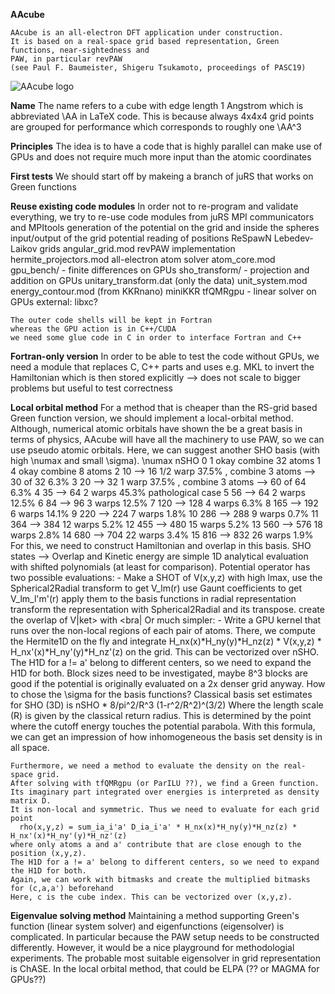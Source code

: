 **AAcube**

    AAcube is an all-electron DFT application under construction.
    It is based on a real-space grid based representation, Green functions, near-sightedness and
    PAW, in particular revPAW
    (see Paul F. Baumeister, Shigeru Tsukamoto, proceedings of PASC19)
    
![AAcube logo](https://gitlab.version.fz-juelich.de/pbaum/aa3/blob/devel/doc/fig/aa3_logo_bold.png)

**Name**
    The name refers to a cube with edge length 1 Angstrom
    which is abbreviated \AA in LaTeX code.
    This is because always 4x4x4 grid points are grouped
    for performance which corresponds to roughly one \AA^3
    
**Principles**
    The idea is to have a code that is highly parallel
    can make use of GPUs
    and does not require much more input than the atomic coordinates

**First tests**
    We should start off by makeing a branch of juRS that works on Green functions

**Reuse existing code modules**
    In order not to re-program and validate everything, we
    try to re-use code modules from 
        juRS
            MPI communicators and MPItools
            generation of the potential on the grid and inside the spheres
            input/output of the grid potential
            reading of positions
        ReSpawN
            Lebedev-Laikov grids angular_grid.mod
            revPAW implementation hermite_projectors.mod
            all-electron atom solver atom_core.mod
            gpu_bench/ - finite differences on GPUs
            sho_transform/ - projection and addition on GPUs
            unitary_transform.dat (only the data)
            unit_system.mod
            energy_contour.mod (from KKRnano)
        miniKKR
            tfQMRgpu - linear solver on GPUs
        external:
            libxc?

    The outer code shells will be kept in Fortran
    whereas the GPU action is in C++/CUDA
    we need some glue code in C in order to interface Fortran and C++
    
**Fortran-only version**
    In order to be able to test the code without GPUs,
    we need a module that replaces C, C++ parts
    and uses e.g. MKL to invert the Hamiltonian
    which is then stored explicitly 
    --> does not scale to bigger problems
        but useful to test correctness

**Local orbital method**
    For a method that is cheaper than the RS-grid based
    Green function version, we should implement
    a local-orbital method.
    Although, numerical atomic orbitals have shown the be
    a great basis in terms of physics, AAcube will have
    all the machinery to use PAW, so we can use pseudo
    atomic orbitals. Here, we can suggest another 
    SHO basis (with high \numax and small \sigma).
    \numax nSHO
0  1      okay combine 32 atoms
1  4      okay combine 8  atoms
2  10     -->  16 1/2 warp 37.5% , combine 3 atoms --> 30 of 32 6.3%
3  20     -->  32  1 warp  37.5% , combine 3 atoms --> 60 of 64 6.3%
4  35     -->  64  2 warps 45.3% pathological case
5  56     -->  64  2 warps 12.5%
6  84     -->  96  3 warps 12.5%
7  120    --> 128  4 warps  6.3%
8  165    --> 192  6 warps 14.1%
9  220    --> 224  7 warps  1.8%
10 286    --> 288  9 warps  0.7%
11 364    --> 384 12 warps  5.2%
12 455    --> 480 15 warps  5.2%
13 560    --> 576 18 warps  2.8%
14 680    --> 704 22 warps  3.4%
15 816    --> 832 26 warps  1.9%
    For this, we need to construct Hamiltonian and overlap in this basis.
    SHO states --> Overlap and Kinetic energy are simple
    1D analytical evaluation with shifted polynomials (at least for comparison).
    Potential operator has two possible evaluations:
        - Make a SHOT of V(x,y,z) with high lmax,
          use the Spherical2Radial transform to get V_lm(r)
          use Gaunt coefficients to get V_lm_l'm'(r)
          apply them to the basis functions in radial representation
          transform the representation with Spherical2Radial and its transpose.
          create the overlap of V|ket> with <bra|
    Or much simpler:
        - Write a GPU kernel that runs over the non-local regions
          of each pair of atoms. There, we compute the Hermite1D on the fly
          and integrate H_nx(x)*H_ny(y)*H_nz(z) * V(x,y,z) * H_nx'(x)*H_ny'(y)*H_nz'(z)
          on the grid. This can be vectorized over nSHO.
          The H1D for a != a' belong to different centers, so we need to expand the H1D for both.
          Block sizes need to be investigated, maybe 8^3 blocks are good
          if the potential is originally evaluated on a 2x denser grid anyway.
    How to chose the \sigma for the basis functions?
    Classical basis set estimates for SHO (3D) is
        nSHO * 8/pi^2/R^3 (1-r^2/R^2)^(3/2)
    Where the length scale (R) is given by the classical return radius.
    This is determined by the point where the cutoff energy touches
    the potential parabola. With this formula, we can get an impression 
    of how inhomogeneous the basis set density is in all space.

    Furthermore, we need a method to evaluate the density on the real-space grid.
    After solving with tfQMRgpu (or ParILU ??), we find a Green function.
    Its imaginary part integrated over energies is interpreted as density matrix D.
    It is non-local and symmetric. Thus we need to evaluate for each grid point
      rho(x,y,z) = sum_ia_i'a' D_ia_i'a' * H_nx(x)*H_ny(y)*H_nz(z) * H_nx'(x)*H_ny'(y)*H_nz'(z)
    where only atoms a and a' contribute that are close enough to the position (x,y,z).
    The H1D for a != a' belong to different centers, so we need to expand the H1D for both.
    Again, we can work with bitmasks and create the multiplied bitmasks for (c,a,a') beforehand
    Here, c is the cube index. This can be vectorized over (x,y,z).

**Eigenvalue solving method**
    Maintaining a method supporting Green's function (linear system solver)
    and eigenfunctions (eigensolver) is complicated.
    In particular because the PAW setup needs to be constructed differently.
    However, it would be a nice playground for methodologial experiments.
    The probable most suitable eigensolver in grid representation is ChASE.
    In the local orbital method, that could be ELPA (?? or MAGMA for GPUs??)
    
